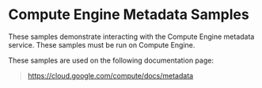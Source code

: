 # Compute Engine Metadata Samples

These samples demonstrate interacting with the Compute Engine metadata service. These samples must be run on Compute Engine.

<!-- auto-doc-link -->
These samples are used on the following documentation page:

> https://cloud.google.com/compute/docs/metadata

<!-- end-auto-doc-link -->
